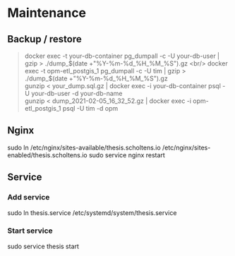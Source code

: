 # Maintenance
## Backup / restore
> docker exec -t your-db-container pg_dumpall -c -U your-db-user | gzip > ./dump_$(date +"%Y-%m-%d_%H_%M_%S").gz <br/>
> docker exec -t opm-etl_postgis_1  pg_dumpall -c -U tim | gzip > ./dump_$(date +"%Y-%m-%d_%H_%M_%S").gz <br/>
> gunzip < your_dump.sql.gz | docker exec -i your-db-container psql -U your-db-user -d your-db-name <br/>
> gunzip < dump_2021-02-05_16_32_52.gz | docker exec -i opm-etl_postgis_1  psql -U tim -d opm <br/>

## Nginx
sudo ln /etc/nginx/sites-available/thesis.scholtens.io /etc/nginx/sites-enabled/thesis.scholtens.io
sudo service nginx restart
## Service
### Add service
sudo ln thesis.service /etc/systemd/system/thesis.service 
 
### Start service
sudo service thesis start
 
 
